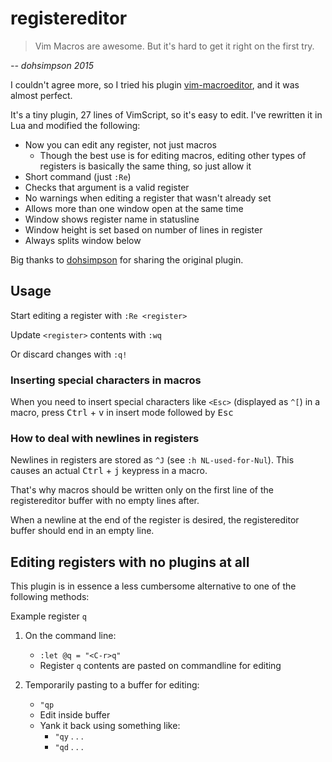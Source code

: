 # registereditor

> Vim Macros are awesome. But it's hard to get it right on the first try.

*-- dohsimpson 2015*

I couldn't agree more, so I tried his plugin [vim-macroeditor](https://github.com/dohsimpson/vim-macroeditor), and it was almost perfect.

It's a tiny plugin, 27 lines of VimScript, so it's easy to edit. I've rewritten it in Lua and modified the following:

* Now you can edit any register, not just macros
    * Though the best use is for editing macros, editing other types of registers is basically the same thing, so just allow it
* Short command (just `:Re`)
* Checks that argument is a valid register
* No warnings when editing a register that wasn't already set
* Allows more than one window open at the same time
* Window shows register name in statusline
* Window height is set based on number of lines in register
* Always splits window below

Big thanks to [dohsimpson](https://github.com/dohsimpson) for sharing the original plugin.

## Usage

Start editing a register with `:Re <register>`

Update `<register>` contents with `:wq`

Or discard changes with `:q!`

### Inserting special characters in macros

When you need to insert special characters like `<Esc>` (displayed as `^[`) in a macro, press <kbd>Ctrl</kbd> + <kbd>v</kbd> in insert mode followed by <kbd>Esc</kbd>

### How to deal with newlines in registers

Newlines in registers are stored as `^J` (see `:h NL-used-for-Nul`). This causes an actual <kbd>Ctrl</kbd> + <kbd>j</kbd> keypress in a macro.

That's why macros should be written only on the first line of the registereditor buffer with no empty lines after.

When a newline at the end of the register is desired, the registereditor buffer should end in an empty line.

## Editing registers with no plugins at all

This plugin is in essence a less cumbersome alternative to one of the following methods:

Example register `q`

1. On the command line:
    * `:let @q = "<C-r>q"`
    * Register `q` contents are pasted on commandline for editing

2. Temporarily pasting to a buffer for editing:
    * `"qp`
    * Edit inside buffer
    * Yank it back using something like:
        * `"qy` . . .
        * `"qd` . . .
